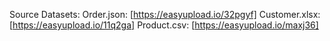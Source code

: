 Source Datasets:
Order.json: [https://easyupload.io/32pgyf]
Customer.xlsx: [https://easyupload.io/11q2ga]
Product.csv: [https://easyupload.io/maxj36]
